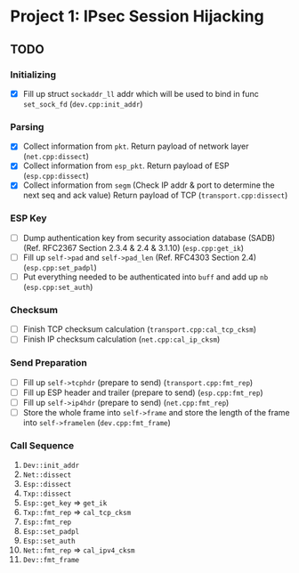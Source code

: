 # Project 1: IPsec Session Hijacking

## TODO

### Initializing

- [x] Fill up struct `sockaddr_ll` addr which will be used to bind in func `set_sock_fd` (`dev.cpp:init_addr`)

### Parsing

- [x] Collect information from `pkt`. Return payload of network layer (`net.cpp:dissect`)
- [x] Collect information from `esp_pkt`. Return payload of ESP (`esp.cpp:dissect`)
- [x] Collect information from `segm` (Check IP addr & port to determine the next seq and ack value) Return payload of TCP (`transport.cpp:dissect`)

### ESP Key

- [ ] Dump authentication key from security association database (SADB) (Ref. RFC2367 Section 2.3.4 & 2.4 & 3.1.10) (`esp.cpp:get_ik`)
- [ ] Fill up `self->pad` and `self->pad_len` (Ref. RFC4303 Section 2.4) (`esp.cpp:set_padpl`)
- [ ] Put everything needed to be authenticated into `buff` and add up `nb` (`esp.cpp:set_auth`)

### Checksum

- [ ] Finish TCP checksum calculation (`transport.cpp:cal_tcp_cksm`)
- [ ] Finish IP checksum calculation (`net.cpp:cal_ip_cksm`)

### Send Preparation

- [ ] Fill up `self->tcphdr` (prepare to send) (`transport.cpp:fmt_rep`)
- [ ] Fill up ESP header and trailer (prepare to send) (`esp.cpp:fmt_rep`)
- [ ] Fill up `self->ip4hdr` (prepare to send) (`net.cpp:fmt_rep`)
- [ ] Store the whole frame into `self->frame` and store the length of the frame into `self->framelen` (`dev.cpp:fmt_frame`)

### Call Sequence

1. `Dev::init_addr`
2. `Net::dissect`
3. `Esp::dissect`
4. `Txp::dissect`
5. `Esp::get_key` => `get_ik`
6. `Txp::fmt_rep` => `cal_tcp_cksm`
7. `Esp::fmt_rep`
8. `Esp::set_padpl`
9. `Esp::set_auth`
10. `Net::fmt_rep` => `cal_ipv4_cksm`
11. `Dev::fmt_frame`
